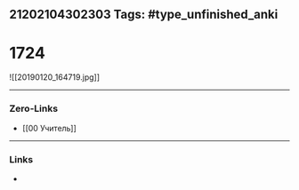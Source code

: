 21202104302303
Tags: #type_unfinished_anki 
---
# 1724

![[20190120_164719.jpg]]

---
### Zero-Links
- [[00 Учитель]]
---
### Links
-